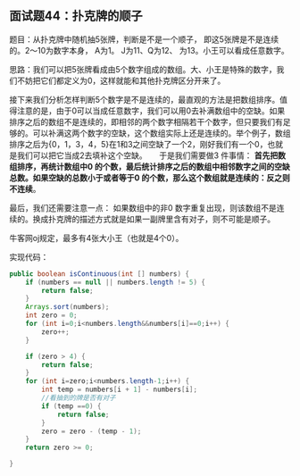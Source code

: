 ## 面试题44：扑克牌的顺子

题目：从扑克牌中随机抽5张牌，判断是不是一个顺子， 即这5张牌是不是连续的。2～10为数字本身， A为1。 J为11、Q为12、 为13。小王可以看成任意数字。



思路：我们可以把5张牌看成由5个数字组成的数组。大、小王是特殊的数字，我们不妨把它们都定义为0，这样就能和其他扑克牌区分开来了。 

接下来我们分析怎样判断5个数字是不是连续的，最直观的方法是把数组排序。值得注意的是，由于0可以当成任意数字，我们可以用0去补满数组中的空缺。如果排序之后的数组不是连续的，即相邻的两个数字相隔若干个数字，但只要我们有足够的。可以补满这两个数字的空缺，这个数组实际上还是连续的。举个例子，数组排序之后为{0，1，3，4，5}在1和3之间空缺了一个2，刚好我们有一个0，也就是我们可以把它当成2去填补这个空缺。 
　
于是我们需要做3 件事情： **首先把数组排序，再统计数组中0 的个数，最后统计排序之后的数组中相邻数字之间的空缺总数。如果空缺的总数小于或者等于0 的个数，那么这个数组就是连续的：反之则不连续**。 

最后，我们还需要注意一点： 如果数组中的非0 数字重复出现，则该数组不是连续的。换成扑克牌的描述方式就是如果一副牌里含有对子，则不可能是顺子。

牛客网oj规定，最多有4张大小王（也就是4个0）。

实现代码：
```java
public boolean isContinuous(int [] numbers) {
    if (numbers == null || numbers.length != 5) {
        return false;
    }
    Arrays.sort(numbers);
    int zero = 0;
    for (int i=0;i<numbers.length&&numbers[i]==0;i++) {
        zero++;
    }

    if (zero > 4) {
        return false;
    }
    for (int i=zero;i<numbers.length-1;i++) {
        int temp = numbers[i + 1] - numbers[i];
        //看抽到的牌是否有对子
        if (temp ==0) {
            return false;
        }
        zero = zero - (temp - 1);
    }
    return zero >= 0;

}
```


